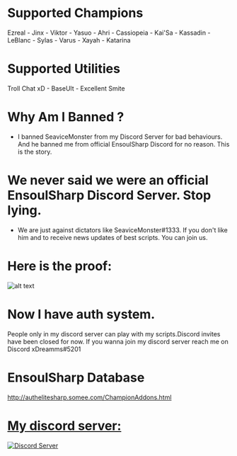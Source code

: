 
# Supported Champions
Ezreal - Jinx - Viktor - Yasuo - Ahri - Cassiopeia - Kai'Sa - Kassadin - LeBlanc - Sylas - Varus - Xayah - Katarina
# Supported Utilities
Troll Chat xD - BaseUlt - Excellent Smite
# Why Am I Banned ?
- I banned SeaviceMonster from my Discord Server for bad behaviours. And he banned me from official EnsoulSharp Discord for no reason. This is the story.
# We never said we were an official EnsoulSharp Discord Server. Stop lying. 
- We are just against dictators like SeaviceMonster#1333. If you don't like him and to receive news updates of best scripts. You can join us.
# Here is the proof:
![alt text](https://github.com/xDreamms/EnsoulSharp/raw/master/Screenshot_7.png)
# Now I have auth system.
People only in my discord server can play with my scripts.Discord invites have been closed for now. If you wanna join my discord server reach me on Discord xDreamms#5201 
# EnsoulSharp Database
http://authelitesharp.somee.com/ChampionAddons.html

<p align="center">
  <a href="https://discord.gg/7kgbFYg">
    <h1> My discord server: </h1>
    <img src="https://discordapp.com/assets/fc0b01fe10a0b8c602fb0106d8189d9b.png" alt="Discord Server">
  </a>
  </p>
